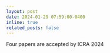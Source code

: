 ```yaml
---
layout: post
date: 2024-01-29 07:59:00-0400
inline: true
related_posts: false
---
```


Four papers are accepted by ICRA 2024

